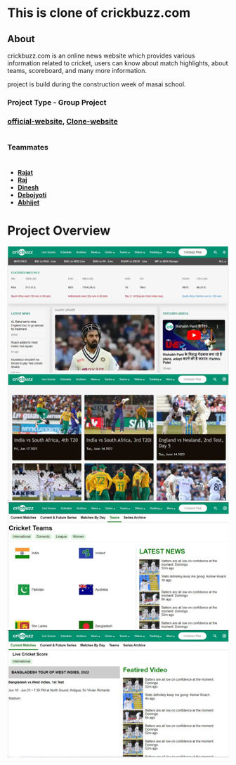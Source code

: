 # This is clone of crickbuzz.com

## About
crickbuzz.com is an online news website which provides various information related to cricket, users can know about match highlights, about teams, scoreboard, and many more information.

project is build during the construction week of masai school. 

### Project Type - Group Project
### [official-website](https://www.cricbuzz.com), [Clone-website](https://vishwajeethaldar.github.io/crickbuzz-clone/)
#
### Teammates
#
- **[Rajat](https://github.com/Rajat69745)**
- **[Raj](https://github.com/raj74434)**
- **[Dinesh](https://github.com/dineshjangid03)**
- **[Debojyoti](https://github.com/Debjyoti07)**
- **[Abhijet](https://github.com/Abhijeet-abhi)**

#

# Project Overview
![c](https://github.com/vishwajeethaldar/vishwajeethaldar.github.io/blob/master/public/projectImages/crickbuzz/1.jpg?raw=true)
![c](https://github.com/vishwajeethaldar/vishwajeethaldar.github.io/blob/master/public/projectImages/crickbuzz/2.jpg?raw=true)
![c](https://github.com/vishwajeethaldar/vishwajeethaldar.github.io/blob/master/public/projectImages/crickbuzz/3.jpg?raw=true)
![c](https://github.com/vishwajeethaldar/vishwajeethaldar.github.io/blob/master/public/projectImages/crickbuzz/4.jpg?raw=true)
